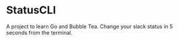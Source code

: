 # StatusCLI
A project to learn Go and Bubble Tea. Change your slack status in 5 seconds from the terminal. 
